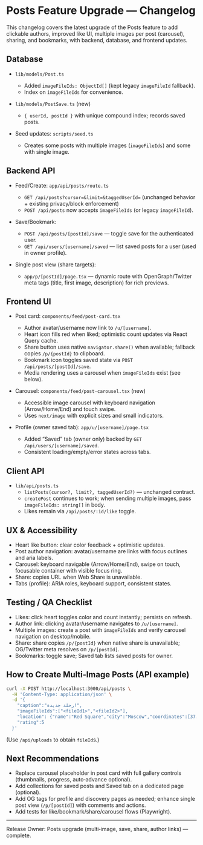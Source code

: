 # Posts Feature Upgrade — Changelog

This changelog covers the latest upgrade of the Posts feature to add clickable authors, improved like UI, multiple images per post (carousel), sharing, and bookmarks, with backend, database, and frontend updates.

## Database

- `lib/models/Post.ts`
  - Added `imageFileIds: ObjectId[]` (kept legacy `imageFileId` fallback).
  - Index on `imageFileIds` for convenience.

- `lib/models/PostSave.ts` (new)
  - `{ userId, postId }` with unique compound index; records saved posts.

- Seed updates: `scripts/seed.ts`
  - Creates some posts with multiple images (`imageFileIds`) and some with single image.

## Backend API

- Feed/Create: `app/api/posts/route.ts`
  - `GET /api/posts?cursor=&limit=&taggedUserId=` (unchanged behavior + existing privacy/block enforcement)
  - `POST /api/posts` now accepts `imageFileIds` (or legacy `imageFileId`).

- Save/Bookmark:
  - `POST /api/posts/[postId]/save` — toggle save for the authenticated user.
  - `GET /api/users/[username]/saved` — list saved posts for a user (used in owner profile).

- Single post view (share targets):
  - `app/p/[postId]/page.tsx` — dynamic route with OpenGraph/Twitter meta tags (title, first image, description) for rich previews.

## Frontend UI

- Post card: `components/feed/post-card.tsx`
  - Author avatar/username now link to `/u/[username]`.
  - Heart icon fills red when liked; optimistic count updates via React Query cache.
  - Share button uses native `navigator.share()` when available; fallback copies `/p/{postId}` to clipboard.
  - Bookmark icon toggles saved state via `POST /api/posts/[postId]/save`.
  - Media rendering uses a carousel when `imageFileIds` exist (see below).

- Carousel: `components/feed/post-carousel.tsx` (new)
  - Accessible image carousel with keyboard navigation (Arrow/Home/End) and touch swipe.
  - Uses `next/image` with explicit sizes and small indicators.

- Profile (owner saved tab): `app/u/[username]/page.tsx`
  - Added “Saved” tab (owner only) backed by `GET /api/users/[username]/saved`.
  - Consistent loading/empty/error states across tabs.

## Client API

- `lib/api/posts.ts`
  - `listPosts(cursor?, limit?, taggedUserId?)` — unchanged contract.
  - `createPost` continues to work; when sending multiple images, pass `imageFileIds: string[]` in body.
  - Likes remain via `/api/posts/:id/like` toggle.

## UX & Accessibility

- Heart like button: clear color feedback + optimistic updates.
- Post author navigation: avatar/username are links with focus outlines and aria labels.
- Carousel: keyboard navigable (Arrow/Home/End), swipe on touch, focusable container with visible focus ring.
- Share: copies URL when Web Share is unavailable.
- Tabs (profile): ARIA roles, keyboard support, consistent states.

## Testing / QA Checklist

- Likes: click heart toggles color and count instantly; persists on refresh.
- Author link: clicking avatar/username navigates to `/u/[username]`.
- Multiple images: create a post with `imageFileIds` and verify carousel navigation on desktop/mobile.
- Share: share copies `/p/{postId}` when native share is unavailable; OG/Twitter meta resolves on `/p/[postId]`.
- Bookmarks: toggle save; Saved tab lists saved posts for owner.

## How to Create Multi‑Image Posts (API example)

```bash
curl -X POST http://localhost:3000/api/posts \
  -H 'Content-Type: application/json' \
  -d '{
    "caption":"رحلة جديدة!",
    "imageFileIds":["<fileId1>","<fileId2>"],
    "location": {"name":"Red Square","city":"Moscow","coordinates":[37.6208,55.7539]},
    "rating":5
  }'
```

(Use `/api/uploads` to obtain `fileId`s.)

## Next Recommendations

- Replace carousel placeholder in post card with full gallery controls (thumbnails, progress, auto‑advance optional).
- Add collections for saved posts and Saved tab on a dedicated page (optional).
- Add OG tags for profile and discovery pages as needed; enhance single post view (`/p/[postId]`) with comments and actions.
- Add tests for like/bookmark/share/carousel flows (Playwright).

---

Release Owner: Posts upgrade (multi‑image, save, share, author links) — complete.

